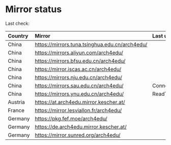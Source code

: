 <script src="./time.js"></script>
# Mirror status
Last check: <script type="text/javascript">localize(1684923551.5098007);</script>

|Country|Mirror|Last update|
|:------|:-----|:----------|
|China|https://mirrors.tuna.tsinghua.edu.cn/arch4edu/|<script type="text/javascript">localize(1684867680);</script>|
|China|https://mirrors.aliyun.com/arch4edu/|<script type="text/javascript">localize(1684867680);</script>|
|China|https://mirrors.bfsu.edu.cn/arch4edu/|<script type="text/javascript">localize(1684867680);</script>|
|China|https://mirror.iscas.ac.cn/arch4edu/|<script type="text/javascript">localize(1684909975);</script>|
|China|https://mirrors.nju.edu.cn/arch4edu/|<script type="text/javascript">localize(1684867680);</script>|
|China|https://mirrors.sau.edu.cn/arch4edu/|ConnectionError|
|China|https://mirrors.ynu.edu.cn/arch4edu/|ReadTimeout|
|Austria|https://at.arch4edu.mirror.kescher.at/|<script type="text/javascript">localize(1684867680);</script>|
|France|https://mirror.lesviallon.fr/arch4edu/|<script type="text/javascript">localize(1684867680);</script>|
|Germany|https://pkg.fef.moe/arch4edu/|<script type="text/javascript">localize(1684867680);</script>|
|Germany|https://de.arch4edu.mirror.kescher.at/|<script type="text/javascript">localize(1684867680);</script>|
|Germany|https://mirror.sunred.org/arch4edu/|<script type="text/javascript">localize(1684867680);</script>|

<script src="./tablefilter/tablefilter.js"></script>
<script src="./table.js"></script>